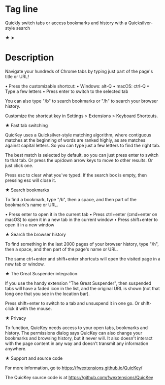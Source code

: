 # Tag line

Quickly switch tabs or access bookmarks and history with a Quicksilver-style search

★
➤

# Description

Navigate your hundreds of Chrome tabs by typing just part of the page's title or URL!

 • Press the customizable shortcut:
     • Windows: alt-Q
     • macOS: ctrl-Q
 • Type a few letters
 • Press enter to switch to the selected tab

You can also type "/b" to search bookmarks or "/h" to search your browser history.

Customize the shortcut key in Settings > Extensions > Keyboard Shortcuts.


★ Fast tab switching

QuicKey uses a Quicksilver-style matching algorithm, where contiguous matches at the beginning of words are ranked highly, as are matches against capital letters. So you can type just a few letters to find the right tab.

The best match is selected by default, so you can just press enter to switch to that tab. Or press the up/down arrow keys to move to other results. Or just click one.

Press esc to clear what you've typed. If the search box is empty, then pressing esc will close it.


★ Search bookmarks

To find a bookmark, type "/b", then a space, and then part of the bookmark's name or URL.

 • Press enter to open it in the current tab
 • Press ctrl+enter (cmd+enter on macOS) to open it in a new tab in the current window
 • Press shift+enter to open it in a new window


★ Search the browser history

To find something in the last 2000 pages of your browser history, type "/h", then a space, and then part of the page's name or URL.

The same ctrl+enter and shift+enter shortcuts will open the visited page in a new tab or window.


★ The Great Suspender integration

If you use the handy extension "The Great Suspender", then suspended tabs will have a faded icon in the list, and the original URL is shown (not that long one that you see in the location bar).

Press shift+enter to switch to a tab and unsuspend it in one go. Or shift-click it with the mouse.


★ Privacy

To function, QuicKey needs access to your open tabs, bookmarks and history. The permissions dialog says QuicKey can also change your bookmarks and browsing history, but it never will. It also doesn't interact with the page content in any way and doesn't transmit any information anywhere.


★ Support and source code

For more information, go to https://fwextensions.github.io/QuicKey/

The QuicKey source code is at https://github.com/fwextensions/QuicKey
